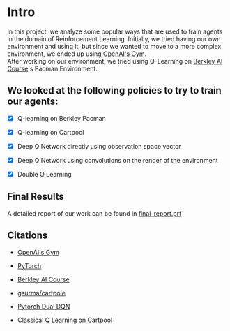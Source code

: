 # Intro
In this project, we analyze some popular ways that are used to train agents in the domain of Reinforcement Learning. Initially, we tried having our own environment and using it, but since we wanted to move to a more complex environment, we ended up using [OpenAI's Gym][1]. <br>
After working on our environment, we tried using Q-Learning on [Berkley AI Course][2]'s Pacman Environment.

## We looked at the following policies to try to train our agents:
- [x] Q-learning on Berkley Pacman
- [x] Q-learning on Cartpool
- [x] Deep Q Network directly using observation space vector
- [x] Deep Q Network using convolutions on the render of the environment

- [x] Double Q Learning


## Final Results

A detailed report of our work can be found in [final_report.prf](final_report.pdf)


## Citations

- [OpenAI's Gym][1]
- [PyTorch][4]
- [Berkley AI Course][2]
- [gsurma/cartpole][3]
- [Pytorch Dual DQN][5]
- [Classical Q Learning on Cartpool][6]

  [1]: https://gym.openai.com/
  [2]: http://ai.berkeley.edu/home.html
  [3]: https://github.com/gsurma/cartpole
  [4]: https://pytorch.org/
  [5]: https://pytorch.org/tutorials/intermediate/reinforcement_q_learning.html
  [6]: https://gist.github.com/n1try/af0b8476ae4106ec098fea1dfe57f578#file-qcartpole-py-L24
